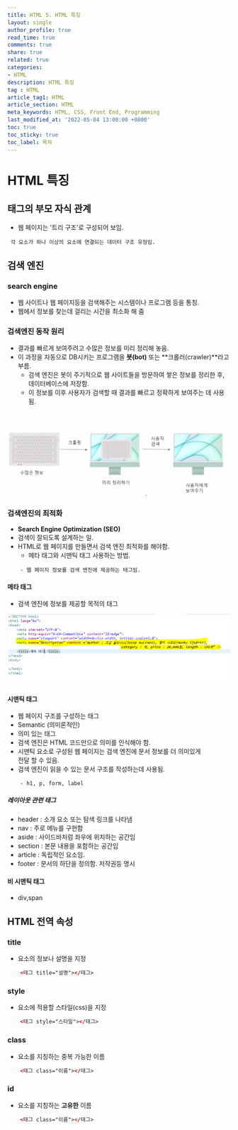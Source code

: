 ```yaml
---
title: HTML 5. HTML 특징
layout: single
author_profile: true
read_time: true
comments: true
share: true
related: true
categories:
- HTML
description: HTML 특징
tag : HTML
article_tag1: HTML
article_section: HTML
meta_keywords: HTML, CSS, Front End, Programming
last_modified_at: '2022-05-04 13:00:00 +0800'
toc: true
toc_sticky: true
toc_label: 목차
---
```


HTML 특징
========

## 태그의 부모 자식 관계

* 웹 페이지는 '트리 구조'로 구성되어 보임.

```
 각 요소가 하나 이상의 요소에 연결되는 데이터 구조 유형임.
```

## 검색 엔진

### search engine

* 웹 사이트나 웹 페이지등을 검색해주는 시스템이나 프로그램 등을 통칭.
* 웹에서 정보를 찾는데 걸리는 시간을 최소화 해 줌

### 검색엔진 동작 원리

* 결과를 빠르게 보여주려고 수많은 정보를 미리 정리해 놓음.
* 이 과정을 자동으로 DB시키는 프로그램을 **봇(bot)** 또는 **크롤러(crawler)**라고 부름.
    - 검색 엔진은 봇이 주기적으로 웹 사이트들을 방문하여 쌓은 정보를 정리한 후,
      데이터베이스에 저장함.
    - 이 정보를 이후 사용자가 검색할 때 결과를 빠르고 정확하게 보여주는 데 사용됨.

![alt](/assets/images/post/html/26.png)

### 검색엔진의 최적화

* **Search Engine Optimization (SEO)**
* 검색이 잘되도록 설계하는 일.
* HTML로 웹 페이지를 만들면서 검색 엔진 최적화를 해야함.
    - 메타 태그와 시맨틱 태그 사용하는 방법.

```
    - 웹 페이지 정보를 검색 엔진에 제공하는 태그임.
```

#### 메타 태그

* 검색 엔진에 정보를 제공할 목적의 태그

![alt](/assets/images/post/html/27.png)


#### 시맨틱 태그

* 웹 페이지 구조를 구성하는 태그
* Semantic (의미론적인)
* 의미 있는 태그
* 검색 엔진은 HTML 코드만으로 의미를 인식해야 함.
* 시맨틱 요소로 구성된 웹 페이지는 검색 엔진에 문서 정보를 더 의미있게  
  전달 할 수 있음.
* 검색 엔진이 읽을 수 있는 문서 구조를 작성하는데 사용됨.

```
    - h1, p, form, label
```

##### 레이아웃 관련 태그

* header : 소개 요소 또는 탐색 링크를 나타냄
* nav : 주로 메뉴를 구현함
* aside : 사이드바처럼 좌우에 위치하는 공간임
* section : 본문 내용을 포함하는 공간임 
* article : 독립적인 요소임.
* footer : 문서의 하단을 정의함. 저작권등 명시 

#### 비 시맨틱 태그

* div,span

## HTML 전역 속성

### title

* 요소의 정보나 설명을 지정

```html
    <태그 title="설명"></태그>
```

### style

* 요소에 적용할 스타일(css)을 지정

```html
    <태그 style="스타일"></태그>
```

### class

* 요소를 지칭하는 중복 가능한 이름

```html
    <태그 class="이름"></태그>
```

### id 

* 요소를 지칭하는 **고유한** 이름

```html
    <태그 class="이름"></태그>
```



















